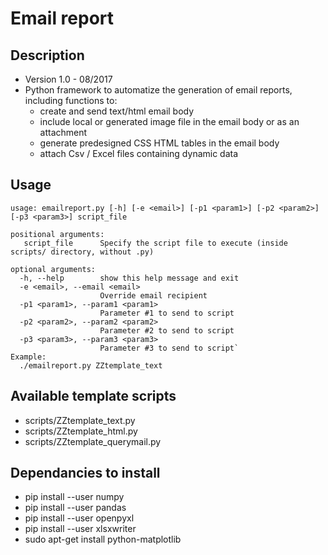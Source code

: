 # Email report 

## Description
* Version 1.0 - 08/2017
* Python framework to automatize the generation of email reports, including functions to:
  * create and send text/html email body
  * include local or generated image file in the email body or as an attachment
  * generate predesigned CSS HTML tables in the email body
  * attach Csv / Excel files containing dynamic data

## Usage
    usage: emailreport.py [-h] [-e <email>] [-p1 <param1>] [-p2 <param2>] [-p3 <param3>] script_file

    positional arguments:
       script_file      Specify the script file to execute (inside scripts/ directory, without .py)

    optional arguments:
      -h, --help        show this help message and exit
      -e <email>, --email <email>
                        Override email recipient
      -p1 <param1>, --param1 <param1>
                        Parameter #1 to send to script
      -p2 <param2>, --param2 <param2>
                        Parameter #2 to send to script
      -p3 <param3>, --param3 <param3>
                        Parameter #3 to send to script`
    Example:
      ./emailreport.py ZZtemplate_text

## Available template scripts
* scripts/ZZtemplate_text.py
* scripts/ZZtemplate_html.py
* scripts/ZZtemplate_querymail.py

## Dependancies to install
* pip install --user numpy
* pip install --user pandas
* pip install --user openpyxl
* pip install --user xlsxwriter
* sudo apt-get install python-matplotlib
